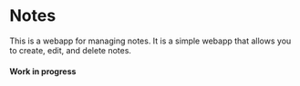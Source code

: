 # Notes

This is a webapp for managing notes. It is a simple webapp that allows you to create, edit, and delete notes.

#### Work in progress
